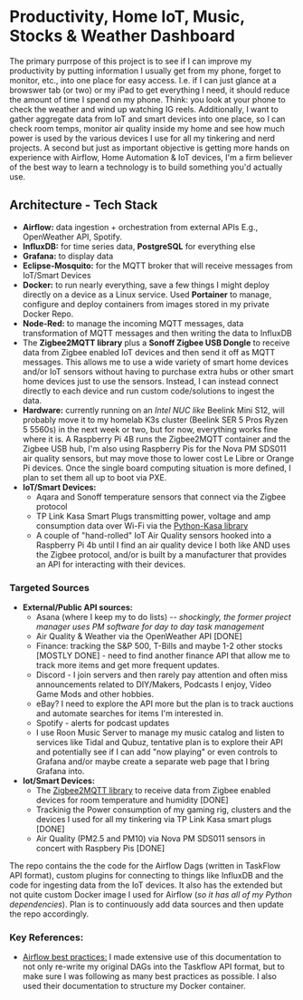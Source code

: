# Productivity, Home IoT, Music, Stocks & Weather Dashboard

The primary purrpose of this project is to see if I can improve my productivity by putting information I usually get from my phone, forget to monitor, etc., into one place for easy access. I.e. if I can just glance at a browswer tab (or two) or my iPad to get everything I need, it should reduce the amount of time I spend on my phone. Think: you  look at your phone to check the weather and wind up watching IG reels. Additionally, I want to gather aggregate data from IoT and smart devices into one place, so I can check room temps, monitor air quality inside my home and see how much power is used by the various devices I use for all my tinkering and nerd projects. A second but just as important objective is getting more hands on experience with Airflow, Home Automation & IoT devices, I'm a firm believer of the best way to learn a technology is to build something you'd actually use. 

## Architecture - Tech Stack

* **Airflow:** data ingestion + orchestration from external APIs E.g., OpenWeather API, Spotify. 
* **InfluxDB:** for time series data, **PostgreSQL** for everything else 
* **Grafana:** to display data
* **Eclipse-Mosquito:** for the MQTT broker that will receive messages from IoT/Smart Devices 
* **Docker:** to run nearly everything, save a few things I might deploy directly on a device as a Linux service. Used **Portainer** to manage, configure and deploy containers from images stored in my private Docker Repo. 
* **Node-Red:** to manage the incoming MQTT messages, data transformation of MQTT messages and then writing the data to InfluxDB 
* The **Zigbee2MQTT library** plus a **Sonoff Zigbee USB Dongle** to receive data from Zigbee enabled IoT devices and then send it off as MQTT messages. This allows me to use a wide variety of smart home devices and/or IoT sensors without having to purchase extra hubs or other smart home devices just to use the sensors. Instead, I can instead connect directly to each device and run custom code/solutions to ingest the data. 
* **Hardware:** currently running on an *Intel NUC like* Beelink Mini S12, will probably move it to my homelab K3s cluster (Beelink SER 5 Pros Ryzen 5 5560s) in the next week or two, but for now, everything works fine where it is. A Raspberry Pi 4B runs the Zigbee2MQTT container and the Zigbee USB hub, I'm also using Raspberry Pis for the Nova PM SDS011 air quality sensors, but may move those to lower cost Le Libre or Orange Pi devices. Once the single board computing situation is more defined, I plan to set them all up to boot via PXE. 
* **IoT/Smart Devices:** 
    * Aqara and Sonoff temperature sensors that connect via the Zigbee protocol
    * TP Link Kasa Smart Plugs transmitting power, voltage and amp consumption data over Wi-Fi via the [Python-Kasa library](https://python-kasa.readthedocs.io/en/latest/index.html) 
    * A couple of "hand-rolled" IoT Air Quality sensors hooked into a Raspberry Pi 4b until I find an air quality device I both like AND uses the Zigbee protocol, and/or is built by a manufacturer that provides an API for interacting with their devices. 


### Targeted Sources
* **External/Public API sources:** 
    * Asana (where I keep my to do lists) -- *shockingly, the former project manager uses PM software for day to day task management*
    * Air Quality & Weather via the OpenWeather API [DONE]
    * Finance: tracking the S&P 500, T-Bills and maybe 1-2 other stocks [MOSTLY DONE] - need to find another finance API that allow me to track more items and get more frequent updates. 
    * Discord - I join servers and then rarely pay attention and often miss announcements related to DIY/Makers, Podcasts I enjoy, Video Game Mods and other hobbies. 
    * eBay? I need to explore the API more but the plan is to track auctions and automate searches for items I'm interested in. 
    * Spotify - alerts for podcast updates 
    * I use Roon Music Server to manage my music catalog and listen to services like Tidal and Qubuz, tentative plan is to explore their API and potentially see if I can add "now playing" or even controls to Grafana and/or maybe create a separate web page that I bring Grafana into. 
* **Iot/Smart Devices:**
    * The [Zigbee2MQTT library](https://www.zigbee2mqtt.io/guide/getting-started/) to receive data from Zigbee enabled devices for room temperature and humidity [DONE]
    * Trackinig the Power consumption of my gaming rig, clusters and the devices I used for all my tinkering via TP Link Kasa smart plugs [DONE]
    * Air Quality (PM2.5 and PM10) via Nova PM SDS011 sensors in concert with Raspbery Pis [DONE]

The repo contains the the code for the Airflow Dags (written in TaskFlow API format), custom plugins for connecting to things like InfluxDB and the code for ingesting data from the IoT devices. It also has the extended but not quite custom Docker image I used for Airflow (*so it has all of my Python dependencies*). Plan is to continuously add data sources and then update the repo accordingly. 

### Key References: 
* [Airflow best practices:](https://airflow.apache.org/docs/apache-airflow/stable/best-practices.html) I made extensive use of this documentation to not only re-write my original DAGs into the Taskflow API format, but to make sure I was following as many best practices as possible. I also used their documentation to structure my Docker container. 